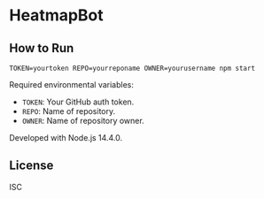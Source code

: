 # HeatmapBot

## How to Run

`TOKEN=yourtoken REPO=yourreponame OWNER=yourusername npm start`

Required environmental variables:
- `TOKEN`: Your GitHub auth token.
- `REPO`: Name of repository.
- `OWNER`: Name of repository owner.

Developed with Node.js 14.4.0.

## License

ISC
